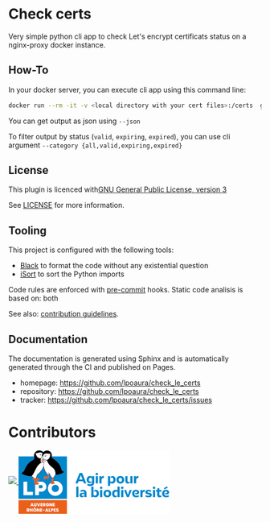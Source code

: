 # Check certs

Very simple python cli app to check Let's encrypt certificats status on a nginx-proxy docker instance.

## How-To

In your docker server, you can execute cli app using this command line:

```bash
docker run --rm -it -v <local directory with your cert files>:/certs  ghcr.io/lpoaura/check_le_certs:latest
```

You can get output as json using `--json`

To filter output by status (`valid`, `expiring`, `expired`), you can use cli argument `--category {all,valid,expiring,expired}`


## License

This plugin is licenced with[GNU General Public License, version 3](https://www.gnu.org/licenses/gpl-3.0.html)


See [LICENSE](LICENSE) for more information.

## Tooling

This project is configured with the following tools:

- [Black](https://black.readthedocs.io/en/stable/) to format the code without any existential question
- [iSort](https://pycqa.github.io/isort/) to sort the Python imports

Code rules are enforced with [pre-commit](https://pre-commit.com/) hooks.
Static code analisis is based on: both

See also: [contribution guidelines](CONTRIBUTING.md).

## Documentation

The documentation is generated using Sphinx and is automatically generated through the CI and published on Pages.

- homepage: <https://github.com/lpoaura/check_le_certs>
- repository: <https://github.com/lpoaura/check_le_certs>
- tracker: <https://github.com/lpoaura/check_le_certs/issues>

# Contributors

<a href="https://github.com/lpoaura/check_le_certs/graphs/contributors">
  <img src="https://contrib.rocks/image?repo=lpoaura/check_le_certs" />
</a>


<img align="center" src="https://github.com/lpoaura/PluginQGis-LPOData/blob/master/plugin_qgis_lpo/resources/images/logo_lpo_aura.png">
